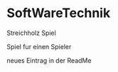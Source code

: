 SoftWareTechnik
===============

Streichholz Spiel

Spiel fur einen Spieler

neues Eintrag in der ReadMe